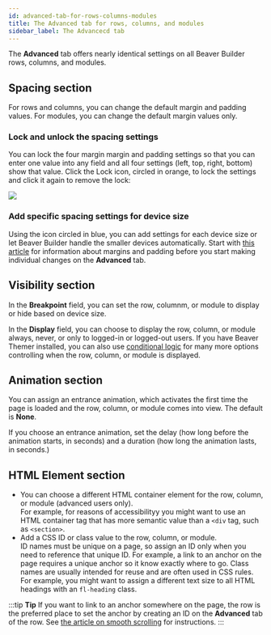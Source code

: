 ```yaml
---
id: advanced-tab-for-rows-columns-modules
title: The Advanced tab for rows, columns, and modules
sidebar_label: The Advancecd tab
---
```


The **Advanced** tab offers nearly identical settings on all Beaver Builder rows, columns, and modules.

## Spacing section

For rows and columns, you can change the default margin and padding values. For modules, you can change the default margin values only.

### Lock and unlock the spacing settings

You can lock the four margin margin and padding settings so that you can enter one value into any field and all four settings (left, top, right, bottom) show that value. Click the Lock icon, circled in orange, to lock the settings and click it again to remove the lock:

![](/img/advanced-tab-rows-columns-modules-300c5c2a.png)

### Add specific spacing settings for device size

Using the icon circled in blue, you can add settings for each device size or let Beaver Builder handle the smaller devices automatically. Start with [this article](/beaver-builder/layouts/margins-padding/margin-padding.md) for information about margins and padding before you start making individual changes on the **Advanced** tab.

## Visibility section

In the **Breakpoint** field, you
can set the row, columnm, or module to display or hide based on device size.

In the **Display** field, you can choose to display the row, column, or module always, never, or
only to logged-in or logged-out users. If you have Beaver Themer installed,
you can also use [conditional logic](/beaver-themer/conditional-logic/beaver-themer-conditional-logic.md) for many more options controlling when the row, column, or module is displayed.

## Animation section

You can assign an entrance animation, which activates the first time the page
is loaded and the row, column, or module comes into view. The default is **None**.

If you choose an entrance animation, set the delay (how long before the
animation starts, in seconds) and a duration (how long the animation lasts, in
seconds.)

## HTML Element section

  * You can choose a different HTML container element for the row, column, or module (advanced users only).  
  For example, for reasons of accessibilityy you might want to use an HTML container tag that has more semantic value than a `<div` tag, such as `<section>`.
  * Add a CSS ID or class value to the row, column, or module.  
  ID names must be unique on a page, so assign an ID only when you need to reference that unique ID. For example, a link to an anchor on the page requires a unique anchor so it know exactly where to go. Class names are usually intended for reuse and are often used in CSS rules. For example, you might want to assign a different text size to all HTML headings with an `fl-heading` class.

:::tip **Tip**
If you want to link to an anchor somewhere on the page, the row is
the preferred place to set the anchor by creating an ID on the
**Advanced** tab of the row. See [the article on smooth scrolling](/beaver-builder/advanced-builder-techniques/smooth-scrolling-links.md) for instructions.
:::
